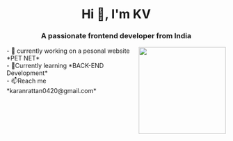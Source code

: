 
<!--
**Karan-rattan/Karan-rattan** is a ✨ _special_ ✨ repository because its `README.md` (this file) appears on your GitHub profile.

Here are some ideas to get you started:

- 🔭 I’m currently working on ...
- 🌱 I’m currently learning ...
- 👯 I’m looking to collaborate on ...
- 🤔 I’m looking for help with ...
- 💬 Ask me about ...
- 📫 How to reach me: ...
- 😄 Pronouns: ...
- ⚡ Fun fact: ...
-->
<h1 align="center">Hi 👋, I'm KV</h1>
<h3 align="center">A passionate frontend developer from India</h3>
<img align="right"src="https://cdn.pixabay.com/animation/2022/08/06/11/56/11-56-56-209_512.gif" hieght="200" width="200">
- 🔭 currently working on a pesonal website *PET NET*<br>
- 🌱Currently learning *BACK-END Development*<br>
- 📫Reach me *karanrattan0420@gmail.com*<br>

